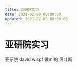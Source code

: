 ```yaml
---
title: 亚研院实习
date: 2021-02-09 00:00:00
updated: 2021-02-09 00:00:00
---
```


# 亚研院实习

亚研院 david wispf 做ml的 贝叶斯

